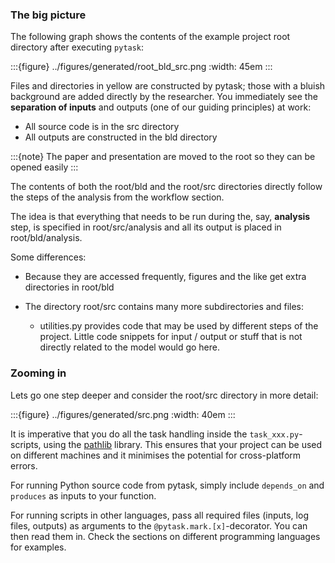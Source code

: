 ### The big picture

The following graph shows the contents of the example project root directory after
executing `pytask`:

:::\{figure} ../figures/generated/root_bld_src.png :width: 45em :::

Files and directories in yellow are constructed by pytask; those with a bluish
background are added directly by the researcher. You immediately see the **separation of
inputs** and outputs (one of our guiding principles) at work:

- All source code is in the src directory
- All outputs are constructed in the bld directory

:::\{note} The paper and presentation are moved to the root so they can be opened easily
:::

The contents of both the root/bld and the root/src directories directly follow the steps
of the analysis from the workflow section.

The idea is that everything that needs to be run during the, say, **analysis** step, is
specified in root/src/analysis and all its output is placed in root/bld/analysis.

Some differences:

- Because they are accessed frequently, figures and the like get extra directories in
  root/bld

- The directory root/src contains many more subdirectories and files:

  - utilities.py provides code that may be used by different steps of the project.
    Little code snippets for input / output or stuff that is not directly related to the
    model would go here.

### Zooming in

Lets go one step deeper and consider the root/src directory in more detail:

:::\{figure} ../figures/generated/src.png :width: 40em :::

It is imperative that you do all the task handling inside the `task_xxx.py`-scripts,
using the [pathlib](https://realpython.com/python-pathlib/) library. This ensures that
your project can be used on different machines and it minimises the potential for
cross-platform errors.

For running Python source code from pytask, simply include `depends_on` and `produces`
as inputs to your function.

For running scripts in other languages, pass all required files (inputs, log files,
outputs) as arguments to the `@pytask.mark.[x]`-decorator. You can then read them in.
Check the sections on different programming languages for examples.
